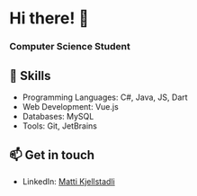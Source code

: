 # Hi there! 👋
### Computer Science Student

## 🔧 Skills
- Programming Languages: C#, Java, JS, Dart
- Web Development: Vue.js
- Databases: MySQL
- Tools: Git, JetBrains

## 📫 Get in touch
- LinkedIn: [Matti Kjellstadli](https://www.linkedin.com/in/matti-kjellstadli-39a0a028a/)

